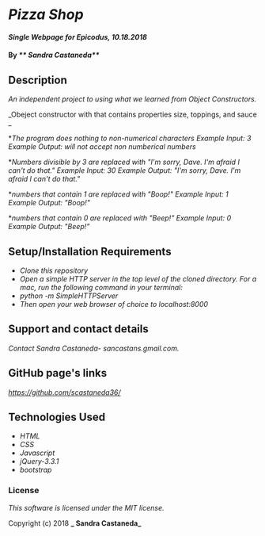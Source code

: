 # _Pizza Shop_

#### _Single Webpage for Epicodus, 10.18.2018_

#### By _** Sandra Castaneda**_

## Description

_An independent project to using what we learned from Object Constructors._

 _Obeject constructor with that contains properties size, toppings, and sauce _

*_The program does nothing to non-numerical characters_
_Example Input: 3_
_Example Output: will not accept non numberical numbers_

*_Numbers divisible by 3 are replaced with "I'm sorry, Dave. I'm afraid I can't do that."_
_Example Input: 30_
_Example Output: "I'm sorry, Dave. I'm afraid I can't do that."_

*_numbers that contain 1 are replaced with "Boop!"_
_Example Input: 1_
_Example Output: "Boop!"_

*_numbers that contain 0 are replaced with "Beep!"_
_Example Input: 0_
_Example Output: "Beep!"_

## Setup/Installation Requirements

* _Clone this repository_
* _Open a simple HTTP server in the top level of the cloned directory. For a mac, run the following command in your terminal:_   
* _python -m SimpleHTTPServer_
* _Then open your web browser of choice to localhost:8000_

## Support and contact details

_Contact  Sandra Castaneda- sancastans.gmail.com._

## GitHub page's links

_https://github.com/scastaneda36/_

## Technologies Used

* _HTML_
* _CSS_
* _Javascript_
* _jQuery-3.3.1_
* _bootstrap_
### License

*This software is licensed under the MIT license.*

Copyright (c) 2018 **_ Sandra Castaneda_**
